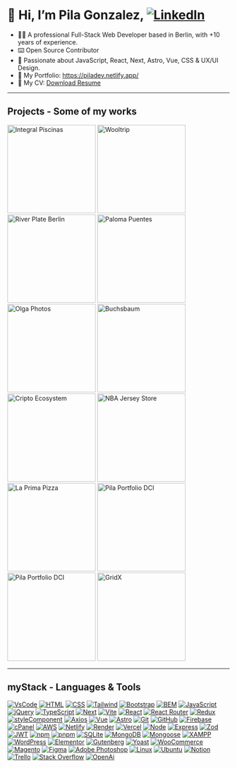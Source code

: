 
# 👋 Hi, I’m Pila Gonzalez, [![LinkedIn](https://img.shields.io/badge/LinkedIn-0077B5?style=for-the-badge&logo=linkedin&logoColor=white)](https://www.linkedin.com/in/pila-gonzalez/)

- 👨‍💻 A professional Full-Stack Web Developer based in Berlin, with +10 years of experience.
- ⌨️ Open Source Contributor 
- 🚀 Passionate about JavaScript, React, Next, Astro, Vue, CSS & UX/UI Design.
- 👀 My Portfolio: https://piladev.netlify.app/
- 💾 My CV: [Download Resume](https://github.com/Pilag6/Pilag6/files/15488927/ezequielGonzalez_fullstack.pdf)


---

## Projects - Some of my works

<div>

  <img src="https://github.com/Pilag6/Pilag6/assets/79191808/24f73b84-c2ac-4223-b0c9-f4ae75cd33c8" width=200px title="Integral Piscinas">
  <img src="https://github.com/Pilag6/Pilag6/assets/79191808/f4fe1c21-78d6-4dc2-83e1-6c78013846a8" width=200px title="Wooltrip">
  <img src="https://github.com/Pilag6/Pilag6/assets/79191808/76a243d7-28bf-4b1d-a4ac-4d1e7840835f" width=200px title="River Plate Berlin">
  <img src="https://github.com/Pilag6/Pilag6/assets/79191808/bef9ca8e-23bd-4a36-8f27-a09e4c9acc3c" width=200px title="Paloma Puentes">
  <img src="https://github.com/Pilag6/Pilag6/assets/79191808/40eb64cf-4ca0-4279-ba8a-1606073c57fb" width=200px title="Olga Photos">
  <img src="https://github.com/Pilag6/Pilag6/assets/79191808/aeacdfe4-db3c-439d-89c1-ae207db9f02b" width=200px title="Buchsbaum">
  <img src="https://github.com/Pilag6/Pilag6/assets/79191808/fc2cf29d-b3df-4ee4-bcf7-0ca817110c1e" width=200px title="Cripto Ecosystem">
  <img src="https://github.com/Pilag6/Pilag6/assets/79191808/e029eddd-95a4-49ee-8492-16ed71c7eb59" width=200px title="NBA Jersey Store">
  <img src="https://github.com/Pilag6/Pilag6/assets/79191808/2f79cce9-b6f4-40c5-b89c-b7e29e6b0385" width=200px title="La Prima Pizza">
  <img src="https://github.com/Pilag6/Pilag6/assets/79191808/78c74e53-5ebc-41c9-b902-de599e4825cd" width=200px title="Pila Portfolio DCI">
  <img src="https://github.com/Pilag6/Pilag6/assets/79191808/b30f1d7f-e3e1-4137-a320-de2e328a0e1c" width=200px title="Pila Portfolio DCI">
  <a href="https://github.com/Pilag6/gridX"><img src="https://github.com/Pilag6/Pilag6/assets/79191808/3f91e4ab-9cfc-4d29-ba87-b9b9e26486e1" width=200px title="GridX"></a>

</div>

---
## myStack - Languages & Tools

[![VsCode](https://img.shields.io/badge/Visual%20Studio%20Code-007ACC.svg?style=for-the-badge&logo=Visual-Studio-Code&logoColor=white)]()
[![HTML](https://img.shields.io/badge/HTML5-E34F26.svg?style=for-the-badge&logo=HTML5&logoColor=white)]()
[![CSS](https://img.shields.io/badge/CSS3-1572B6.svg?style=for-the-badge&logo=CSS3&logoColor=white)]()
[![Tailwind](https://img.shields.io/badge/Tailwind%20CSS-06B6D4.svg?style=for-the-badge&logo=Tailwind-CSS&logoColor=white)]()
[![Bootstrap](https://img.shields.io/badge/Bootstrap-7952B3.svg?style=for-the-badge&logo=Bootstrap&logoColor=white)]()
[![BEM](https://img.shields.io/badge/BEM-000000.svg?style=for-the-badge&logo=BEM&logoColor=white)]()
[![JavaScript](https://img.shields.io/badge/JavaScript-F7DF1E.svg?style=for-the-badge&logo=JavaScript&logoColor=black)]()
[![jQuery](https://img.shields.io/badge/jQuery-0769AD.svg?style=for-the-badge&logo=jQuery&logoColor=white)]()
[![TypeScript](https://img.shields.io/badge/TypeScript-3178C6.svg?style=for-the-badge&logo=TypeScript&logoColor=white)]()
[![Next](https://img.shields.io/badge/Next.js-000000.svg?style=for-the-badge&logo=nextdotjs&logoColor=white)]()
[![Vite](https://img.shields.io/badge/Vite-646CFF.svg?style=for-the-badge&logo=Vite&logoColor=white)]()
[![React](https://img.shields.io/badge/React-61DAFB.svg?style=for-the-badge&logo=React&logoColor=black)]()
[![React Router](https://img.shields.io/badge/React%20Router-CA4245.svg?style=for-the-badge&logo=React-Router&logoColor=white)]()
[![Redux](https://img.shields.io/badge/Redux-764ABC.svg?style=for-the-badge&logo=Redux&logoColor=white)]()
[![styleComponent](https://img.shields.io/badge/styledcomponents-DB7093.svg?style=for-the-badge&logo=styled-components&logoColor=white)]()
[![Axios](https://img.shields.io/badge/Axios-5A29E4.svg?style=for-the-badge&logo=Axios&logoColor=white)]()
[![Vue](https://img.shields.io/badge/Vue.js-4FC08D.svg?style=for-the-badge&logo=vuedotjs&logoColor=white)]()
[![Astro](https://img.shields.io/badge/Astro-FF5D01.svg?style=for-the-badge&logo=Astro&logoColor=white)]()
[![Git](https://img.shields.io/badge/Git-F05032.svg?style=for-the-badge&logo=Git&logoColor=white)]()
[![GitHub](https://img.shields.io/badge/GitHub-181717.svg?style=for-the-badge&logo=GitHub&logoColor=white)]()
[![Firebase](https://img.shields.io/badge/Firebase-FFCA28.svg?style=for-the-badge&logo=Firebase&logoColor=black)]()
[![cPanel](https://img.shields.io/badge/cPanel-FF6C2C.svg?style=for-the-badge&logo=cPanel&logoColor=white)]()
[![AWS](https://img.shields.io/badge/Amazon%20AWS-232F3E.svg?style=for-the-badge&logo=Amazon-AWS&logoColor=white)]()
[![Netlify](https://img.shields.io/badge/Netlify-00C7B7.svg?style=for-the-badge&logo=Netlify&logoColor=white)]()
[![Render](https://img.shields.io/badge/Render-46E3B7.svg?style=for-the-badge&logo=Render&logoColor=white)]()
[![Vercel](https://img.shields.io/badge/Vercel-000000.svg?style=for-the-badge&logo=Vercel&logoColor=white)]()
[![Node](https://img.shields.io/badge/Node.js-339933.svg?style=for-the-badge&logo=nodedotjs&logoColor=white)]()
[![Express](https://img.shields.io/badge/Express-000000.svg?style=for-the-badge&logo=Express&logoColor=white)]()
[![Zod](https://img.shields.io/badge/Zod-3E67B1.svg?style=for-the-badge&logo=Zod&logoColor=white)]()
[![JWT](https://img.shields.io/badge/JSON%20Web%20Tokens-000000.svg?style=for-the-badge&logo=JSON-Web-Tokens&logoColor=white)]()
[![npm](https://img.shields.io/badge/npm-CB3837.svg?style=for-the-badge&logo=npm&logoColor=white)]()
[![pnpm](https://img.shields.io/badge/pnpm-F69220.svg?style=for-the-badge&logo=pnpm&logoColor=white)]()
[![SQLite](https://img.shields.io/badge/SQLite-003B57.svg?style=for-the-badge&logo=SQLite&logoColor=white)]()
[![MongoDB](https://img.shields.io/badge/MongoDB-47A248.svg?style=for-the-badge&logo=MongoDB&logoColor=white)]()
[![Mongoose](https://img.shields.io/badge/Mongoose-880000.svg?style=for-the-badge&logo=Mongoose&logoColor=white)]()
[![XAMPP](https://img.shields.io/badge/XAMPP-FB7A24.svg?style=for-the-badge&logo=XAMPP&logoColor=white)]()
[![WordPress](https://img.shields.io/badge/WordPress-21759B.svg?style=for-the-badge&logo=WordPress&logoColor=white)]()
[![Elementor](https://img.shields.io/badge/Elementor-92003B.svg?style=for-the-badge&logo=Elementor&logoColor=white)]()
[![Gutenberg](https://img.shields.io/badge/Gutenberg-000000.svg?style=for-the-badge&logo=Gutenberg&logoColor=white)]()
[![Yoast](https://img.shields.io/badge/Yoast-A4286A.svg?style=for-the-badge&logo=Yoast&logoColor=white)]()
[![WooCommerce](https://img.shields.io/badge/WooCommerce-96588A.svg?style=for-the-badge&logo=WooCommerce&logoColor=white)]()
[![Magento](https://img.shields.io/badge/Magento-EE672F.svg?style=for-the-badge&logo=Magento&logoColor=white)]()
[![Figma](https://img.shields.io/badge/Figma-F24E1E.svg?style=for-the-badge&logo=Figma&logoColor=white)]()
[![Adobe Photoshop](https://img.shields.io/badge/Adobe%20Photoshop-31A8FF.svg?style=for-the-badge&logo=Adobe-Photoshop&logoColor=white)]()
[![Linux](https://img.shields.io/badge/Linux-FCC624.svg?style=for-the-badge&logo=Linux&logoColor=black)]()
[![Ubuntu](https://img.shields.io/badge/Ubuntu-E95420.svg?style=for-the-badge&logo=Ubuntu&logoColor=white)]()
[![Notion](https://img.shields.io/badge/Notion-000000.svg?style=for-the-badge&logo=Notion&logoColor=white)]()
[![Trello](https://img.shields.io/badge/Trello-0052CC.svg?style=for-the-badge&logo=Trello&logoColor=white)]()
[![Stack Overflow](https://img.shields.io/badge/Stack%20Overflow-F58025.svg?style=for-the-badge&logo=Stack-Overflow&logoColor=white)]()
[![OpenAi](https://img.shields.io/badge/OpenAI-412991.svg?style=for-the-badge&logo=OpenAI&logoColor=white)]()
